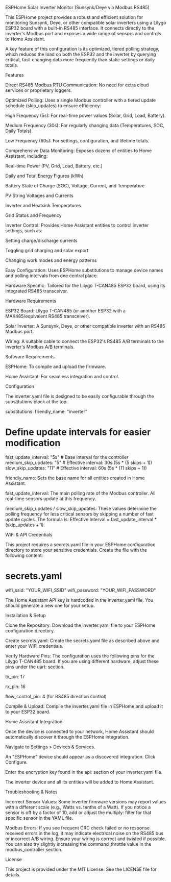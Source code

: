 ESPHome Solar Inverter Monitor (Sunsynk/Deye via Modbus RS485)

This ESPHome project provides a robust and efficient solution for monitoring Sunsynk, Deye, or other compatible solar inverters using a Lilygo ESP32 board with a built-in RS485 interface. It connects directly to the inverter's Modbus port and exposes a wide range of sensors and controls to Home Assistant.

A key feature of this configuration is its optimized, tiered polling strategy, which reduces the load on both the ESP32 and the inverter by querying critical, fast-changing data more frequently than static settings or daily totals.

Features

Direct RS485 Modbus RTU Communication: No need for extra cloud services or proprietary loggers.

Optimized Polling: Uses a single Modbus controller with a tiered update schedule (skip_updates) to ensure efficiency:

High Frequency (5s): For real-time power values (Solar, Grid, Load, Battery).

Medium Frequency (30s): For regularly changing data (Temperatures, SOC, Daily Totals).

Low Frequency (60s): For settings, configuration, and lifetime totals.

Comprehensive Data Monitoring: Exposes dozens of entities to Home Assistant, including:

Real-time Power (PV, Grid, Load, Battery, etc.)

Daily and Total Energy Figures (kWh)

Battery State of Charge (SOC), Voltage, Current, and Temperature

PV String Voltages and Currents

Inverter and Heatsink Temperatures

Grid Status and Frequency

Inverter Control: Provides Home Assistant entities to control inverter settings, such as:

Setting charge/discharge currents

Toggling grid charging and solar export

Changing work modes and energy patterns

Easy Configuration: Uses ESPHome substitutions to manage device names and polling intervals from one central place.

Hardware Specific: Tailored for the Lilygo T-CAN485 ESP32 board, using its integrated RS485 transceiver.

Hardware Requirements

ESP32 Board: Lilygo T-CAN485 (or another ESP32 with a MAX485/equivalent RS485 transceiver).

Solar Inverter: A Sunsynk, Deye, or other compatible inverter with an RS485 Modbus port.

Wiring: A suitable cable to connect the ESP32's RS485 A/B terminals to the inverter's Modbus A/B terminals.

Software Requirements

ESPHome: To compile and upload the firmware.

Home Assistant: For seamless integration and control.

Configuration

The inverter.yaml file is designed to be easily configurable through the substitutions block at the top.

substitutions:
  friendly_name: "inverter"
  # Define update intervals for easier modification
  fast_update_interval: "5s" # Base interval for the controller
  medium_skip_updates: "5"   # Effective interval: 30s (5s * (5 skips + 1))
  slow_skip_updates: "11"    # Effective interval: 60s (5s * (11 skips + 1))


friendly_name: Sets the base name for all entities created in Home Assistant.

fast_update_interval: The main polling rate of the Modbus controller. All real-time sensors update at this frequency.

medium_skip_updates / slow_skip_updates: These values determine the polling frequency for less critical sensors by skipping a number of fast update cycles. The formula is: Effective Interval = fast_update_interval * (skip_updates + 1).

WiFi & API Credentials

This project requires a secrets.yaml file in your ESPHome configuration directory to store your sensitive credentials. Create the file with the following content:

# secrets.yaml
wifi_ssid: "YOUR_WIFI_SSID"
wifi_password: "YOUR_WIFI_PASSWORD"


The Home Assistant API key is hardcoded in the inverter.yaml file. You should generate a new one for your setup.

Installation & Setup

Clone the Repository: Download the inverter.yaml file to your ESPHome configuration directory.

Create secrets.yaml: Create the secrets.yaml file as described above and enter your WiFi credentials.

Verify Hardware Pins: The configuration uses the following pins for the Lilygo T-CAN485 board. If you are using different hardware, adjust these pins under the uart: section.

tx_pin: 17

rx_pin: 16

flow_control_pin: 4 (for RS485 direction control)

Compile & Upload: Compile the inverter.yaml file in ESPHome and upload it to your ESP32 board.

Home Assistant Integration

Once the device is connected to your network, Home Assistant should automatically discover it through the ESPHome integration.

Navigate to Settings > Devices & Services.

An "ESPHome" device should appear as a discovered integration. Click Configure.

Enter the encryption key found in the api: section of your inverter.yaml file.

The inverter device and all its entities will be added to Home Assistant.

Troubleshooting & Notes

Incorrect Sensor Values: Some inverter firmware versions may report values with a different scale (e.g., Watts vs. tenths of a Watt). If you notice a sensor is off by a factor of 10, add or adjust the multiply: filter for that specific sensor in the YAML file.

Modbus Errors: If you see frequent CRC check failed or no response received errors in the log, it may indicate electrical noise on the RS485 bus or incorrect A/B wiring. Ensure your wiring is correct and twisted if possible. You can also try slightly increasing the command_throttle value in the modbus_controller section.

License

This project is provided under the MIT License. See the LICENSE file for details.
